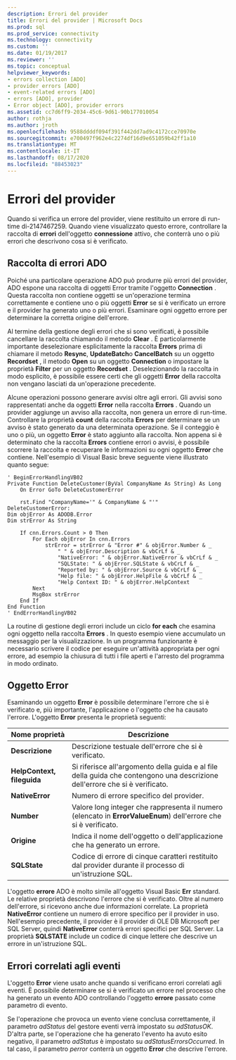 ```yaml
---
description: Errori del provider
title: Errori del provider | Microsoft Docs
ms.prod: sql
ms.prod_service: connectivity
ms.technology: connectivity
ms.custom: ''
ms.date: 01/19/2017
ms.reviewer: ''
ms.topic: conceptual
helpviewer_keywords:
- errors collection [ADO]
- provider errors [ADO]
- event-related errors [ADO]
- errors [ADO], provider
- Error object [ADO], provider errors
ms.assetid: cc7d6ff9-2034-45c6-9d61-90b177010054
author: rothja
ms.author: jroth
ms.openlocfilehash: 9588ddddf094f391f442dd7ad9c4172cce70970e
ms.sourcegitcommit: e700497f962e4c2274df16d9e651059b42ff1a10
ms.translationtype: MT
ms.contentlocale: it-IT
ms.lasthandoff: 08/17/2020
ms.locfileid: "88453023"
---
```

# <a name="provider-errors"></a>Errori del provider
Quando si verifica un errore del provider, viene restituito un errore di run-time di-2147467259. Quando viene visualizzato questo errore, controllare la raccolta di **errori** dell'oggetto **connessione** attivo, che conterrà uno o più errori che descrivono cosa si è verificato.  
  
## <a name="the-ado-errors-collection"></a>Raccolta di errori ADO  
 Poiché una particolare operazione ADO può produrre più errori del provider, ADO espone una raccolta di oggetti Error tramite l'oggetto **Connection** . Questa raccolta non contiene oggetti se un'operazione termina correttamente e contiene uno o più oggetti **Error** se si è verificato un errore e il provider ha generato uno o più errori. Esaminare ogni oggetto errore per determinare la corretta origine dell'errore.  
  
 Al termine della gestione degli errori che si sono verificati, è possibile cancellare la raccolta chiamando il metodo **Clear** . È particolarmente importante deselezionare esplicitamente la raccolta **Errors** prima di chiamare il metodo **Resync**, **UpdateBatch**o **CancelBatch** su un oggetto **Recordset** , il metodo **Open** su un oggetto **Connection** o impostare la proprietà **Filter** per un oggetto **Recordset** . Deselezionando la raccolta in modo esplicito, è possibile essere certi che gli oggetti **Error** della raccolta non vengano lasciati da un'operazione precedente.  
  
 Alcune operazioni possono generare avvisi oltre agli errori. Gli avvisi sono rappresentati anche da oggetti **Error** nella raccolta **Errors** . Quando un provider aggiunge un avviso alla raccolta, non genera un errore di run-time. Controllare la proprietà **count** della raccolta **Errors** per determinare se un avviso è stato generato da una determinata operazione. Se il conteggio è uno o più, un oggetto **Error** è stato aggiunto alla raccolta. Non appena si è determinato che la raccolta **Errors** contiene errori o avvisi, è possibile scorrere la raccolta e recuperare le informazioni su ogni oggetto **Error** che contiene. Nell'esempio di Visual Basic breve seguente viene illustrato quanto segue:  
  
```  
' BeginErrorHandlingVB02  
Private Function DeleteCustomer(ByVal CompanyName As String) As Long  
    On Error GoTo DeleteCustomerError  
  
    rst.Find "CompanyName='" & CompanyName & "'"  
DeleteCustomerError:  
Dim objError As ADODB.Error  
Dim strError As String  
  
    If cnn.Errors.Count > 0 Then  
        For Each objError In cnn.Errors  
            strError = strError & "Error #" & objError.Number & _  
                " " & objError.Description & vbCrLf & _  
                "NativeError: " & objError.NativeError & vbCrLf & _  
                "SQLState: " & objError.SQLState & vbCrLf & _  
                "Reported by: " & objError.Source & vbCrLf & _  
                "Help file: " & objError.HelpFile & vbCrLf & _  
                "Help Context ID: " & objError.HelpContext  
        Next  
        MsgBox strError  
    End If  
End Function  
' EndErrorHandlingVB02  
```  
  
 La routine di gestione degli errori include un ciclo **for each** che esamina ogni oggetto nella raccolta **Errors** . In questo esempio viene accumulato un messaggio per la visualizzazione. In un programma funzionante è necessario scrivere il codice per eseguire un'attività appropriata per ogni errore, ad esempio la chiusura di tutti i file aperti e l'arresto del programma in modo ordinato.  
  
## <a name="the-error-object"></a>Oggetto Error  
 Esaminando un oggetto **Error** è possibile determinare l'errore che si è verificato e, più importante, l'applicazione o l'oggetto che ha causato l'errore. L'oggetto **Error** presenta le proprietà seguenti:  
  
|Nome proprietà|Descrizione|  
|-------------------|-----------------|  
|**Descrizione**|Descrizione testuale dell'errore che si è verificato.|  
|**HelpContext, fileguida**|Si riferisce all'argomento della guida e al file della guida che contengono una descrizione dell'errore che si è verificato.|  
|**NativeError**|Numero di errore specifico del provider.|  
|**Number**|Valore long integer che rappresenta il numero (elencato in **ErrorValueEnum**) dell'errore che si è verificato.|  
|**Origine**|Indica il nome dell'oggetto o dell'applicazione che ha generato un errore.|  
|**SQLState**|Codice di errore di cinque caratteri restituito dal provider durante il processo di un'istruzione SQL.|  
  
 L'oggetto **errore** ADO è molto simile all'oggetto Visual Basic **Err** standard. Le relative proprietà descrivono l'errore che si è verificato. Oltre al numero dell'errore, si ricevono anche due informazioni correlate. La proprietà **NativeError** contiene un numero di errore specifico per il provider in uso. Nell'esempio precedente, il provider è il provider di OLE DB Microsoft per SQL Server, quindi **NativeError** conterrà errori specifici per SQL Server. La proprietà **SQLSTATE** include un codice di cinque lettere che descrive un errore in un'istruzione SQL.  
  
## <a name="event-related-errors"></a>Errori correlati agli eventi  
 L'oggetto **Error** viene usato anche quando si verificano errori correlati agli eventi. È possibile determinare se si è verificato un errore nel processo che ha generato un evento ADO controllando l'oggetto **errore** passato come parametro di evento.  
  
 Se l'operazione che provoca un evento viene conclusa correttamente, il parametro *adStatus* del gestore eventi verrà impostato su *adStatusOK*. D'altra parte, se l'operazione che ha generato l'evento ha avuto esito negativo, il parametro *adStatus* è impostato su *adStatusErrorsOccurred*. In tal caso, il parametro *perror* conterrà un oggetto **Error** che descrive l'errore.
